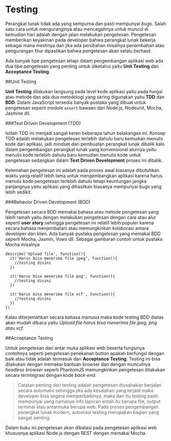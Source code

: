 # Testing

Perangkat lunak tidak ada yang sempurna dan pasti mempunyai *bugs*. Salah satu cara untuk menguranginya atau mencegahnya untuk muncul di kemudian hari adalah dengan jalan melakukan pengetesan. Pengetesan memberikan keyakinan pada developer bahwa perangkat lunak bekerja sebagai mana mestinya dan jika ada perubahan misalnya penambahan atau pengurangan fitur dipastikan bahwa pengetesan akan selalu berhasil.

Ada banyak tipe pengetesan tetapi dalam pengembangan aplikasi web ada dua tipe pengetesan yang penting untuk diketahui yaitu **Unit Testing** dan **Acceptance Testing**.

##Unit Testing

**Unit Testing** dilakukan langsung pada level kode aplikasi yaitu pada fungsi atau metode dan ada dua metodologi yang sering digunakan yaitu **TDD** dan **BDD**. Dalam JavaScript tersedia banyak pustaka yang dibuat untuk pengetesan seperti module `assert` bawaan dari Node.js, Nodeunit, Mocha, Jasmine dll.

###Test Driven Development (TDD)

Istilah TDD ini menjadi sangat keren beberapa tahun belakangan ini. Konsep TDD adalah melakukan pengetesan terlebih dahulu baru kemudian menulis kode dari aplikasi, jadi mindset dari pembuatan perangkat lunak dibalik kalo dalam pengembangan perangkat lunak yang konvensional alurnya yaitu menulis kode terlebih dahulu baru kemudian menulis kode untuk pengetesan sedangkan dalam **Test Driven Development** proses ini dibalik. 

Kelemahan pengetesan ini adalah pada proses awal biasanya dibutuhkan waktu yang relatif lebih lama untuk mengembangkan aplikasi karena harus menulis kode pengetesan terlebih dahulu tetapi keuntungan jangka panjangnya yaitu aplikasi yang dihasilkan biasanya mempunyai *bugs* yang lebih sedikit.


###Behavior Driven Development (BDD) 

Pengetesan secara BDD memakai bahasa atau metode pengetesan yang lebih ramah yaitu dengan melakukan pengetesan dengan cara atau alur seperti **user story** sehingga pengetesan ini relatif lebih populer karena secara bahasa menjembatani atau memungkinkan kolaborasi antara developer dan klien. Ada banyak pustaka pengetesan yang memakai BDD seperti Mocha, Jasmin, Vows dll. Sebagai gambaran contoh untuk pustaka Mocha misalnya  

```
describe('Upload file', function(){
  it('Harus bisa menerima file jpeg', function(){
    //testing disini
  })

  it('Harus bisa menerima file png', function(){
    //testing disini
  })

  it('Harus bisa menerima file xcf', function(){
    //testing disini
  })
})
```

Kalau diterjemahkan secara bahasa manusia maka kode testing BDD diatas akan mudah dibaca yaitu *Upload file harus bisa menerima file jpeg, png atau xcf*.

##Acceptance Testing

Untuk pengetesan dari antar muka aplikasi web beserta fungsinya contohnya seperti pengetesan penekanan button apakah berfungsi dengan baik atau tidak adalah termasuk dari **Acceptance Testing**. Testing ini bisa dilakukan dengan memakai bantuan browser dan dengan munculnya *headless browser* seperti PhantomJS memungkinkan pengetesan dilakukan secara terintegrasi dengan kode *back-end*.


> Catatan penting dari testing adalah pengetesan diusahakan berjalan secara automatis sehingga jika ada kesalahan yang terjadi maka developer bisa segera memperbaikinya, maka dari itu testing pasti mempunyai yang namanya info laporan entah itu berupa file, output terminal atau antarmuka berupa web. Pada proses pengembangan perangkat lunak modern, automasi testing merupakan bagian yang sangat penting.

Dalam buku ini pengetesan akan dibatasi pada pengetesan aplikasi web khususnya aplikasi Node.js dengan REST dengan memakai Mocha.